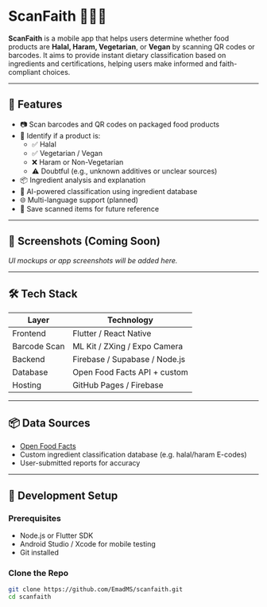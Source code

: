 # ScanFaith 📱🕌🌱

**ScanFaith** is a mobile app that helps users determine whether food products are **Halal, Haram, Vegetarian**, or **Vegan** by scanning QR codes or barcodes. It aims to provide instant dietary classification based on ingredients and certifications, helping users make informed and faith-compliant choices.

---

## 🚀 Features

- 📷 Scan barcodes and QR codes on packaged food products  
- 🔎 Identify if a product is:
  - ✅ Halal
  - ✅ Vegetarian / Vegan
  - ❌ Haram or Non-Vegetarian
  - ⚠️ Doubtful (e.g., unknown additives or unclear sources)
- 📦 Ingredient analysis and explanation
- 🧠 AI-powered classification using ingredient database
- 🌐 Multi-language support (planned)
- 🔖 Save scanned items for future reference

---

## 📱 Screenshots (Coming Soon)
*UI mockups or app screenshots will be added here.*

---

## 🛠️ Tech Stack

| Layer        | Technology                  |
|--------------|------------------------------|
| Frontend     | Flutter / React Native       |
| Barcode Scan | ML Kit / ZXing / Expo Camera |
| Backend      | Firebase / Supabase / Node.js|
| Database     | Open Food Facts API + custom |
| Hosting      | GitHub Pages / Firebase      |

---

## 📦 Data Sources

- [Open Food Facts](https://world.openfoodfacts.org/)
- Custom ingredient classification database (e.g. halal/haram E-codes)
- User-submitted reports for accuracy

---

## 🧪 Development Setup

### Prerequisites
- Node.js or Flutter SDK
- Android Studio / Xcode for mobile testing
- Git installed

### Clone the Repo
```bash
git clone https://github.com/EmadMS/scanfaith.git
cd scanfaith
